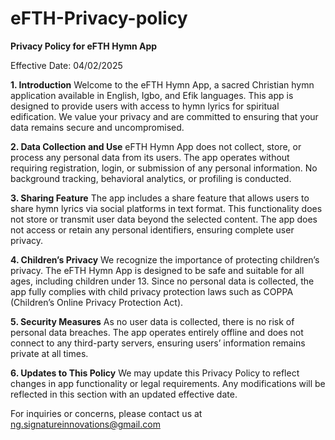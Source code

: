 # eFTH-Privacy-policy

**Privacy Policy for eFTH Hymn App**

Effective Date: 04/02/2025

**1. Introduction**
Welcome to the eFTH Hymn App, a sacred Christian hymn application available in English, Igbo, and Efik languages. 
This app is designed to provide users with access to hymn lyrics for spiritual edification. 
We value your privacy and are committed to ensuring that your data remains secure and uncompromised.

**2. Data Collection and Use**
eFTH Hymn App does not collect, store, or process any personal data from its users. 
The app operates without requiring registration, login, or submission of any personal information. 
No background tracking, behavioral analytics, or profiling is conducted.

**3. Sharing Feature**
The app includes a share feature that allows users to share hymn lyrics via social platforms in text format. 
This functionality does not store or transmit user data beyond the selected content. 
The app does not access or retain any personal identifiers, ensuring complete user privacy.

**4. Children’s Privacy**
We recognize the importance of protecting children’s privacy. 
The eFTH Hymn App is designed to be safe and suitable for all ages, including children under 13. 
Since no personal data is collected, the app fully complies with child privacy protection laws such as COPPA (Children’s Online Privacy Protection Act).

**5. Security Measures**
As no user data is collected, there is no risk of personal data breaches. 
The app operates entirely offline and does not connect to any third-party servers, ensuring users’ information remains private at all times.

**6. Updates to This Policy**
We may update this Privacy Policy to reflect changes in app functionality or legal requirements. 
Any modifications will be reflected in this section with an updated effective date.

For inquiries or concerns, please contact us at ng.signatureinnovations@gmail.com

